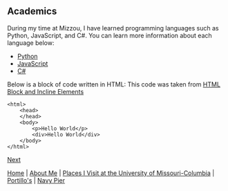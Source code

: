 ## Academics
During my time at Mizzou, I have learned programming languages such as Python, JavaScript, and C#. You can learn more information about each language below:
- [Python](https://www.w3schools.com/python/)
- [JavaScript](https://www.w3schools.com/js/)
- [C#](https://www.w3schools.com/cs/index.php)

Below is a block of code written in HTML:
This code was taken from [HTML Block and Incline Elements](https://www.w3schools.com/html/html_blocks.asp)

<!DOCTYPE html>
    <html>
        <head>
        </head>
        <body>
            <p>Hello World</p>
            <div>Hello World</div>
        </body>
    </html>

[Next](/markdown_three.md)

[Home](/README.md) | [About Me](/markdown_one.md) | [Places I Visit at the University of Missouri-Columbia](/markdown_three.md) | [Portillo's](/markdown_four.md) | [Navy Pier](/markdown_five.md)
